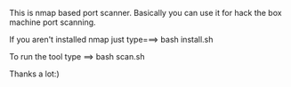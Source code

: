This is nmap based port scanner. Basically you can use it for hack the box machine port scanning.


If you aren't installed nmap just type===>
      bash install.sh
      
To run the tool type ==> bash scan.sh


Thanks a lot:)
